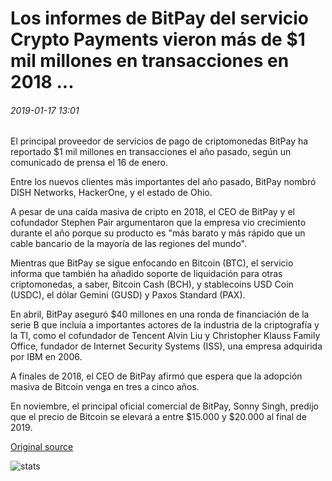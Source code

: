 # Los informes de BitPay del servicio Crypto Payments vieron más de $1 mil millones en transacciones en 2018 ...

###### 2019-01-17 13:01

El principal proveedor de servicios de pago de criptomonedas BitPay ha reportado $1 mil millones en transacciones el año pasado, según un comunicado de prensa el 16 de enero.

Entre los nuevos clientes más importantes del año pasado, BitPay nombró DISH Networks, HackerOne, y el estado de Ohio.

A pesar de una caída masiva de cripto en 2018, el CEO de BitPay y el cofundador Stephen Pair argumentaron que la empresa vio crecimiento durante el año porque su producto es "más barato y más rápido que un cable bancario de la mayoría de las regiones del mundo".

Mientras que BitPay se sigue enfocando en Bitcoin (BTC), el servicio informa que también ha añadido soporte de liquidación para otras criptomonedas, a saber, Bitcoin Cash (BCH), y stablecoins USD Coin (USDC), el dólar Gemini (GUSD) y Paxos Standard (PAX).

En abril, BitPay aseguró $40 millones en una ronda de financiación de la serie B que incluía a importantes actores de la industria de la criptografía y la TI, como el cofundador de Tencent Alvin Liu y Christopher Klauss Family Office, fundador de Internet Security Systems (ISS), una empresa adquirida por IBM en 2006.

A finales de 2018, el CEO de BitPay afirmó que espera que la adopción masiva de Bitcoin venga en tres a cinco años.

En noviembre, el principal oficial comercial de BitPay, Sonny Singh, predijo que el precio de Bitcoin se elevará a entre $15.000 y $20.000 al final de 2019.

[Original source](https://cointelegraph.com/news/crypto-payments-service-bitpay-reports-it-saw-over-1-billion-in-transactions-in-2018)

![stats](https://c.statcounter.com/11760860/0/a89fa40b/1/ "stats")